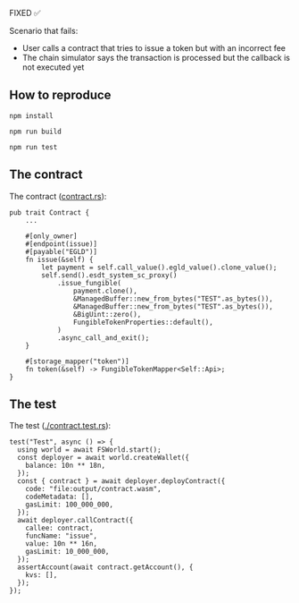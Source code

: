 FIXED ✅

Scenario that fails:
- User calls a contract that tries to issue a token but with an incorrect fee
- The chain simulator says the transaction is processed but the callback is not executed yet

## How to reproduce

```
npm install

npm run build

npm run test
```

## The contract

The contract ([contract.rs](./contract.rs)):

```
pub trait Contract {
    ...

    #[only_owner]
    #[endpoint(issue)]
    #[payable("EGLD")]
    fn issue(&self) {
        let payment = self.call_value().egld_value().clone_value();
        self.send().esdt_system_sc_proxy()
            .issue_fungible(
                payment.clone(),
                &ManagedBuffer::new_from_bytes("TEST".as_bytes()),
                &ManagedBuffer::new_from_bytes("TEST".as_bytes()),
                &BigUint::zero(),
                FungibleTokenProperties::default(),
            )
            .async_call_and_exit();
    }

    #[storage_mapper("token")]
    fn token(&self) -> FungibleTokenMapper<Self::Api>;
}
```

## The test

The test ([./contract.test.rs](./contract.test.ts)):

```
test("Test", async () => {
  using world = await FSWorld.start();
  const deployer = await world.createWallet({
    balance: 10n ** 18n,
  });
  const { contract } = await deployer.deployContract({
    code: "file:output/contract.wasm",
    codeMetadata: [],
    gasLimit: 100_000_000,
  });
  await deployer.callContract({
    callee: contract,
    funcName: "issue",
    value: 10n ** 16n,
    gasLimit: 10_000_000,
  });
  assertAccount(await contract.getAccount(), {
    kvs: [],
  });
});
```
